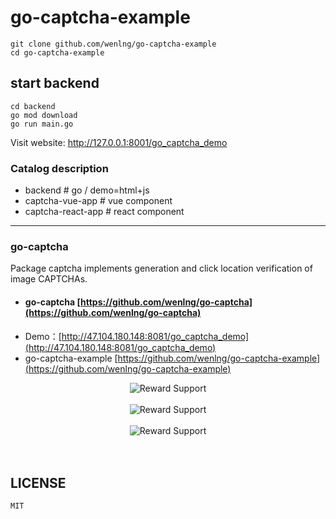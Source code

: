 # go-captcha-example

```
git clone github.com/wenlng/go-captcha-example
cd go-captcha-example
```

## start backend
```
cd backend
go mod download
go run main.go
```

Visit website: http://127.0.0.1:8001/go_captcha_demo

### Catalog description
- backend   # go / demo=html+js
- captcha-vue-app   # vue component
- captcha-react-app   # react component

---------------------

### go-captcha
Package captcha implements generation and click location verification of image CAPTCHAs. 

- #### go-captcha [https://github.com/wenlng/go-captcha](https://github.com/wenlng/go-captcha)
- Demo：[http://47.104.180.148:8081/go_captcha_demo](http://47.104.180.148:8081/go_captcha_demo)
- go-captcha-example [https://github.com/wenlng/go-captcha-example](https://github.com/wenlng/go-captcha-example)


<div align="center">
    <img src="http://47.104.180.148/go-captcha/go-captcha-01.png?v=1" alt="Reward Support">
    <br/>
    <br/>
    <img src="http://47.104.180.148/go-captcha/go-captcha-02.png?v=1" alt="Reward Support">
    <br/>
    <br/>
    <img src="http://47.104.180.148/go-captcha/go-captcha.jpg?v=1" alt="Reward Support">
    <br/>
    <br/>   
</div>
<br>

## LICENSE
    MIT
